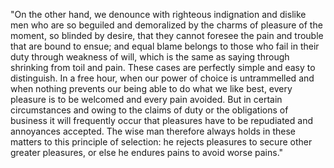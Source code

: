 "On the other hand, we denounce with righteous indignation and dislike men who are
so beguiled and demoralized by the charms of pleasure of the moment, so blinded by
desire, that they cannot foresee the pain and trouble that are bound to ensue; and
equal blame belongs to those who fail in their duty through weakness of will, which
is the same as saying through shrinking from toil and pain. These cases are perfectly
simple and easy to distinguish. In a free hour, when our power of choice is untrammelled
and when nothing prevents our being able to do what we like best, every pleasure is to be
welcomed and every pain avoided. But in certain circumstances and owing to the claims of
duty or the obligations of business it will frequently occur that pleasures have to be
repudiated and annoyances accepted. The wise man therefore always holds in these matters
to this principle of selection: he rejects pleasures to secure other greater pleasures,
or else he endures pains to avoid worse pains."